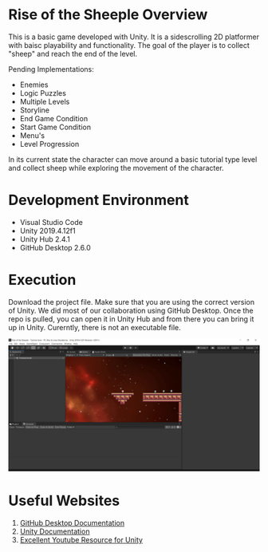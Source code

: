 
# Rise of the Sheeple Overview
This is a basic game developed with Unity. It is a sidescrolling 2D platformer with baisc playability and functionality. 
The goal of the player is to collect "sheep" and reach the end of the level.

Pending Implementations:
* Enemies
* Logic Puzzles
* Multiple Levels
* Storyline
* End Game Condition
* Start Game Condition
* Menu's
* Level Progression

In its current state the character can move around a basic tutorial type level and collect sheep while exploring the movement of the character.

# Development Environment
* Visual Studio Code  
* Unity 2019.4.12f1
* Unity Hub 2.4.1
* GitHub Desktop 2.6.0

# Execution
Download the project file. Make sure that you are using the correct version of Unity. We did most of our collaboration using GitHub Desktop.
Once the repo is pulled, you can open it in Unity Hub and from there you can bring it up in Unity. Curerntly, there is not an executable file.

![Program screenshot displaying the game in Unity](DemoScreen.png)

# Useful Websites

1. [GitHub Desktop Documentation](https://docs.github.com/en/free-pro-team@latest/desktop)
2. [Unity Documentation](https://docs.unity3d.com/Manual/index.html)
3. [Excellent Youtube Resource for Unity](https://www.youtube.com/channel/UCYbK_tjZ2OrIZFBvU6CCMiA)
